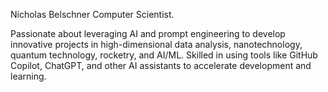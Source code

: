 Nicholas Belschner Computer Scientist.

Passionate about leveraging AI and prompt engineering to develop innovative projects in high-dimensional data analysis, nanotechnology, quantum technology, rocketry, and AI/ML. Skilled in using tools like GitHub Copilot, ChatGPT, and other AI assistants to accelerate development and learning.
